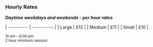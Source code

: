 ### Hourly Rates

***Daytime weekdays and weekends - per hour rates***

| ---------- | ----------: |
| Large      | £12         |
| Medium     | £11         |
| Small      | £10         |

<small>10 am – 6:00 pm<br/>2 hour minimum session.</small>
